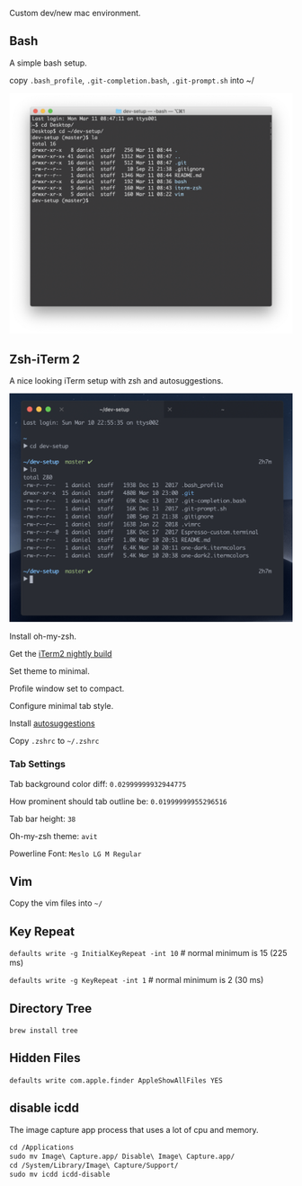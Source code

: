 Custom dev/new mac environment.

## Bash
A simple bash setup.

copy `.bash_profile`, `.git-completion.bash`, `.git-prompt.sh` into ~/

![](/bash/bash.png)

## Zsh-iTerm 2

A nice looking iTerm setup with zsh and autosuggestions. 

![](/iterm-zsh/iterm2.png)

Install oh-my-zsh.

Get the [iTerm2 nightly build](https://iterm2.com/downloads/nightly/#/section/home) 

Set theme to minimal.

Profile window set to compact.

Configure minimal tab style.

Install [autosuggestions](https://github.com/zsh-users/zsh-autosuggestions)

Copy `.zshrc` to `~/.zshrc`

### Tab Settings 
Tab background color diff: `0.02999999932944775`

How prominent should tab outline be: `0.01999999955296516`

Tab bar height: `38`

Oh-my-zsh theme: `avit`

Powerline Font: `Meslo LG M Regular`

## Vim
Copy the vim files into `~/`

## Key Repeat
`defaults write -g InitialKeyRepeat -int 10` # normal minimum is 15 (225 ms)

`defaults write -g KeyRepeat -int 1` # normal minimum is 2 (30 ms)

## Directory Tree
`brew install tree`

## Hidden Files
`defaults write com.apple.finder AppleShowAllFiles YES`

## disable icdd
The image capture app process that uses a lot of cpu and memory.
```
cd /Applications
sudo mv Image\ Capture.app/ Disable\ Image\ Capture.app/
cd /System/Library/Image\ Capture/Support/
sudo mv icdd icdd-disable
```
